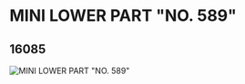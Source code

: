 # MINI LOWER PART "NO. 589"
## 16085
![MINI LOWER PART "NO. 589"](https://lc-www-live-s.legocdn.com/media/bricks/5/2/6057376.jpg)